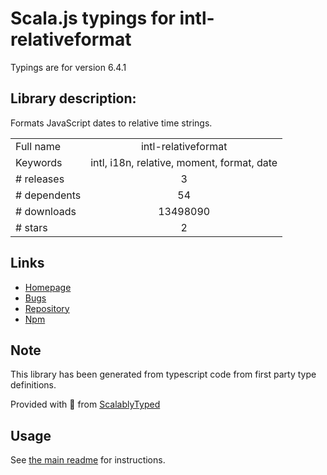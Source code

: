
# Scala.js typings for intl-relativeformat

Typings are for version 6.4.1

## Library description:
Formats JavaScript dates to relative time strings.

|                    |                 |
| ------------------ | :-------------: |
| Full name          | intl-relativeformat |
| Keywords           | intl, i18n, relative, moment, format, date |
| # releases         | 3 |
| # dependents       | 54 |
| # downloads        | 13498090 |
| # stars            | 2 |

## Links
- [Homepage](https://github.com/yahoo/intl-relativeformat)
- [Bugs](https://github.com/yahoo/intl-relativeformat/issues)
- [Repository](https://github.com/yahoo/intl-relativeformat)
- [Npm](https://www.npmjs.com/package/intl-relativeformat)
    


## Note
This library has been generated from typescript code from first party type definitions.

Provided with :purple_heart: from [ScalablyTyped](https://github.com/oyvindberg/ScalablyTyped)

## Usage
See [the main readme](../../readme.md) for instructions.


